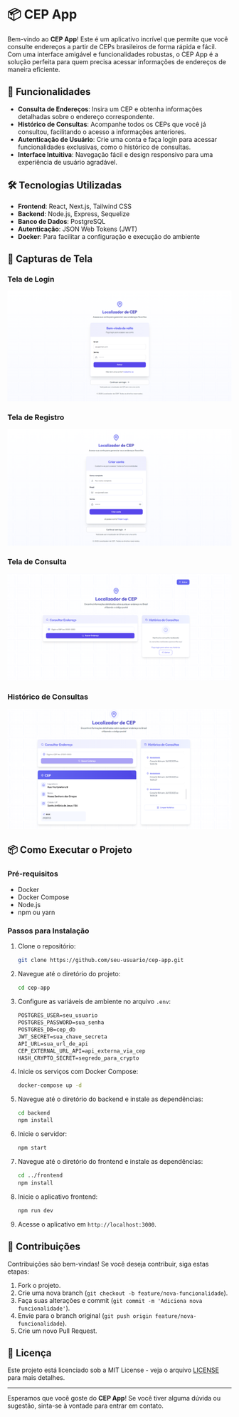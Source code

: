 # 📦 CEP App

Bem-vindo ao **CEP App**! Este é um aplicativo incrível que permite que você consulte endereços a partir de CEPs brasileiros de forma rápida e fácil. Com uma interface amigável e funcionalidades robustas, o CEP App é a solução perfeita para quem precisa acessar informações de endereços de maneira eficiente.

## 🚀 Funcionalidades

- **Consulta de Endereços**: Insira um CEP e obtenha informações detalhadas sobre o endereço correspondente.
- **Histórico de Consultas**: Acompanhe todos os CEPs que você já consultou, facilitando o acesso a informações anteriores.
- **Autenticação de Usuário**: Crie uma conta e faça login para acessar funcionalidades exclusivas, como o histórico de consultas.
- **Interface Intuitiva**: Navegação fácil e design responsivo para uma experiência de usuário agradável.

## 🛠️ Tecnologias Utilizadas

- **Frontend**: React, Next.js, Tailwind CSS
- **Backend**: Node.js, Express, Sequelize
- **Banco de Dados**: PostgreSQL
- **Autenticação**: JSON Web Tokens (JWT)
- **Docker**: Para facilitar a configuração e execução do ambiente

## 📸 Capturas de Tela

### Tela de Login
![Tela de Login](./frontend/public/login.png)

### Tela de Registro
![Tela de Registro](./frontend/public/register.png)

### Tela de Consulta
![Tela de Consulta](./frontend/public/home.png)

### Histórico de Consultas
![Histórico de Consultas](./frontend/public/consultation-cep.png)

## 📦 Como Executar o Projeto

### Pré-requisitos

- Docker
- Docker Compose
- Node.js
- npm ou yarn

### Passos para Instalação

1. Clone o repositório:
   ```bash
   git clone https://github.com/seu-usuario/cep-app.git
   ```

2. Navegue até o diretório do projeto:
   ```bash
   cd cep-app
   ```

3. Configure as variáveis de ambiente no arquivo `.env`:
   ```plaintext
   POSTGRES_USER=seu_usuario
   POSTGRES_PASSWORD=sua_senha
   POSTGRES_DB=cep_db
   JWT_SECRET=sua_chave_secreta
   API_URL=sua_url_de_api
   CEP_EXTERNAL_URL_API=api_externa_via_cep
   HASH_CRYPTO_SECRET=segredo_para_crypto
   ```

4. Inicie os serviços com Docker Compose:
   ```bash
   docker-compose up -d
   ```

5. Navegue até o diretório do backend e instale as dependências:
   ```bash
   cd backend
   npm install
   ```


6. Inicie o servidor:
   ```bash
   npm start
   ```

7. Navegue até o diretório do frontend e instale as dependências:
   ```bash
   cd ../frontend
   npm install
   ```

8. Inicie o aplicativo frontend:
   ```bash
   npm run dev
   ```

9. Acesse o aplicativo em `http://localhost:3000`.

## 🤝 Contribuições

Contribuições são bem-vindas! Se você deseja contribuir, siga estas etapas:

1. Fork o projeto.
2. Crie uma nova branch (`git checkout -b feature/nova-funcionalidade`).
3. Faça suas alterações e commit (`git commit -m 'Adiciona nova funcionalidade'`).
4. Envie para o branch original (`git push origin feature/nova-funcionalidade`).
5. Crie um novo Pull Request.

## 📄 Licença

Este projeto está licenciado sob a MIT License - veja o arquivo [LICENSE](LICENSE) para mais detalhes.

---

Esperamos que você goste do **CEP App**! Se você tiver alguma dúvida ou sugestão, sinta-se à vontade para entrar em contato.